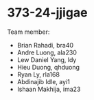 # 373-24-jjigae

Team member:
- Brian Rahadi, bra40
- Andre Luong, ala230
- Lew Daniel Yang, ldy
- Hieu Duong, qhduong
- Ryan Ly, rla168
- Abdinajib Idle, ayi1
- Ishaan Makhija, ima23
